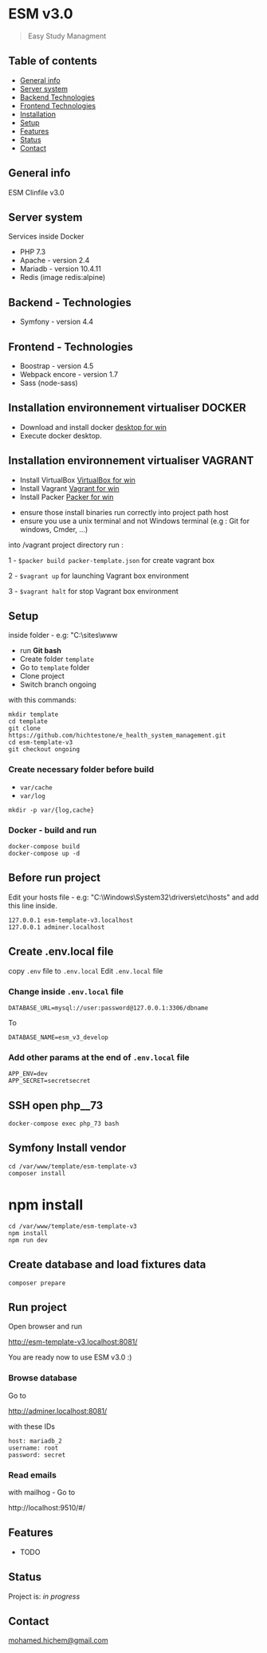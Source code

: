 # ESM v3.0
> Easy Study Managment

## Table of contents
* [General info](#general-info)
* [Server system](#server_system)
* [Backend Technologies](#backend_technologies)
* [Frontend Technologies](#frontend_technologies)
* [Installation](#installation)
* [Setup](#setup)
* [Features](#features)
* [Status](#status)
* [Contact](#contact)

## General info
ESM Clinfile v3.0

## Server system

Services inside Docker 

* PHP 7.3
* Apache - version 2.4
* Mariadb - version 10.4.11
* Redis (image redis:alpine)

## Backend - Technologies

* Symfony - version 4.4

## Frontend - Technologies

* Boostrap - version 4.5
* Webpack encore - version 1.7
* Sass (node-sass)

## Installation environnement virtualiser DOCKER


* Download and install docker [desktop for win](https://www.docker.com/products/docker-desktop)
* Execute docker desktop.


## Installation environnement virtualiser VAGRANT

* Install VirtualBox [VirtualBox for win](https://download.virtualbox.org/virtualbox/6.1.18/VirtualBox-6.1.18-142142-Win.exe)
* Install Vagrant  [Vagrant for win](https://releases.hashicorp.com/vagrant/2.2.15/vagrant_2.2.15_x86_64.msi)
* Install Packer [Packer for win](https://releases.hashicorp.com/packer/1.7.2/packer_1.7.2_windows_amd64.zip)

- ensure those install binaries run correctly into project path host 
- ensure you use a unix terminal and not Windows terminal (e.g : Git for windows, Cmder, ...)

into /vagrant project directory run :

1 - ```$packer build packer-template.json``` for create vagrant box

2 - ``$vagrant up`` for launching Vagrant box environment

3 - ``$vagrant halt`` for stop Vagrant box environment



## Setup

inside folder - e.g: "C:\sites\www 

* run **Git bash**
* Create folder `template`
* Go to `template` folder
* Clone project
* Switch branch ongoing

with this commands:

```shell
mkdir template
cd template
git clone https://github.com/hichtestone/e_health_system_management.git
cd esm-template-v3
git checkout ongoing
```

### Create necessary folder before build

* `var/cache`
* `var/log`

```
mkdir -p var/{log,cache}
```

### Docker - build and run

```
docker-compose build
docker-compose up -d
```

## Before run project

Edit your hosts file - e.g:  "C:\Windows\System32\drivers\etc\hosts" and add this line inside.

```
127.0.0.1 esm-template-v3.localhost
127.0.0.1 adminer.localhost
```

## Create .env.local file

copy `.env` file to `.env.local`
Edit `.env.local` file

### Change inside `.env.local` file

```
DATABASE_URL=mysql://user:password@127.0.0.1:3306/dbname
```

To

```
DATABASE_NAME=esm_v3_develop
```

### Add other params at the end of `.env.local` file

```
APP_ENV=dev
APP_SECRET=secretsecret
```

## SSH open php__73

```
docker-compose exec php_73 bash
```

## Symfony Install vendor

```
cd /var/www/template/esm-template-v3
composer install
```

# npm install

```
cd /var/www/template/esm-template-v3
npm install
npm run dev
```

## Create database and load fixtures data

```
composer prepare
```

## Run project

Open browser and run

http://esm-template-v3.localhost:8081/

You are ready now to use ESM v3.0 :)

### Browse database

Go to 

http://adminer.localhost:8081/

with these IDs

```
host: mariadb_2
username: root
password: secret
```

### Read emails

with mailhog - Go to 

http://localhost:9510/#/

## Features

* TODO

## Status

Project is: _in progress_

## Contact

mohamed.hichem@gmail.com 

